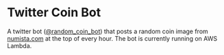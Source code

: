 # Twitter Coin Bot

A twitter bot ([@random_coin_bot](https://twitter.com/random_coin_bot)) that posts a random coin image from [numista.com](https://en.numista.com/) at the top of every hour. The bot is currently running on AWS Lambda.
